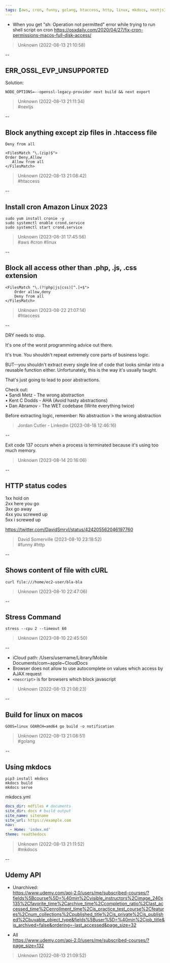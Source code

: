 ```yaml
---
tags: [aws, cron, funny, golang, htaccess, http, linux, mkdocs, nextjs]
---
```


- When you get "sh: Operation not permitted" error while trying to run shell script on cron https://osxdaily.com/2020/04/27/fix-cron-permissions-macos-full-disk-access/  

> Unknown (2022-08-13 21:10:58)  
  
--

## ERR_OSSL_EVP_UNSUPPORTED

Solution:

```shell  
NODE_OPTIONS=--openssl-legacy-provider next build && next export  
```  

> Unknown (2022-08-13 21:11:34)  
> #nextjs

--

## Block anything except zip files in .htaccess file

```  
Deny from all

<FilesMatch "\.(zip)$">  
Order Deny,Allow  
   Allow from all  
</FilesMatch>  
```  

> Unknown (2022-08-13 21:08:42)  
> #htaccess

--

## Install cron Amazon Linux 2023

```  
sudo yum install cronie -y  
sudo systemctl enable crond.service  
sudo systemctl start crond.service  
```  

> Unknown (2023-08-31 17:45:56)  
> #aws #cron #linux

--

## Block all access other than .php, .js, .css extension

```  
<FilesMatch "\.(?!php|js|css)[^.]+$">  
    Order allow,deny  
    Deny from all  
</FilesMatch>  
```  

> Unknown (2023-08-22 21:07:14)  
> #htaccess

--

DRY needs to stop.

It's one of the worst programming advice out there.

It's true. You shouldn't repeat extremely core parts of business logic.

BUT--you shouldn't extract every single line of code that looks similar into a reusable function either. Unfortunately, this is the way it's usually taught.

That's just going to lead to poor abstractions.

Check out:  
• Sandi Metz - The wrong abstraction  
• Kent C Dodds - AHA (Avoid hasty abstractions)  
• Dan Abramov - The WET codebase (Write everything twice)

Before extracting logic, remember: No abstraction > the wrong abstraction  

> Jordan Cutler - Linkedin (2023-08-18 12:46:16)  
  
--

Exit code 137 occurs when a process is terminated because it's using too much memory.  

> Unknown (2023-08-14 20:16:06)  
  
--

## HTTP status codes

1xx hold on  
2xx here you go  
3xx go away  
4xx you screwed up  
5xx i screwed up

https://twitter.com/DavidSmrvl/status/424205562046197760  

> David Somerville (2023-08-10 23:18:52)  
> #funny #http

--

## Shows content of file with cURL

```  
curl file:///home/ec2-user/bla-bla  
```  

> Unknown (2023-08-10 22:47:06)  
  
--

## Stress Command

```  
stress --cpu 2 --timeout 60  
```  

> Unknown (2023-08-10 22:45:50)  
  
--

- iCloud path: /Users/username/Library/Mobile Documents/com~apple~CloudDocs
- Browser does not allow to use autocomplete on values which access by AJAX request
- ```<noscript>``` is for browsers which block javascript  

> Unknown (2022-08-13 21:08:23)  
  
--

## Build for linux on macos

```  
GOOS=linux GOARCH=amd64 go build -o notification  
```  

> Unknown (2022-08-13 21:08:51)  
> #golang

--

## Using mkdocs

```shell  
pip3 install mkdocs  
mkdocs build  
mkdocs serve  
```

mkdocs.yml

```yaml  
docs_dir: mdfiles # documents  
site_dir: docs # build output  
site_name: sitename  
site_url: https://example.com  
nav:  
  - Home: 'index.md'  
theme: readthedocs  
```  

> Unknown (2022-08-13 21:11:52)  
> #mkdocs

--

## Udemy API

- Unarchived:  
  https://www.udemy.com/api-2.0/users/me/subscribed-courses/?fields%5Bcourse%5D=%40min%2Cvisible_instructors%2Cimage_240x135%2Cfavorite_time%2Carchive_time%2Ccompletion_ratio%2Clast_accessed_time%2Cenrollment_time%2Cis_practice_test_course%2Cfeatures%2Cnum_collections%2Cpublished_title%2Cis_private%2Cis_published%2Cbuyable_object_type&fields%5Buser%5D=%40min%2Cjob_title&is_archived=false&ordering=-last_accessed&page_size=32

- All  
  https://www.udemy.com/api-2.0/users/me/subscribed-courses/?page_size=132  

> Unknown (2022-08-13 21:09:52)  
  
